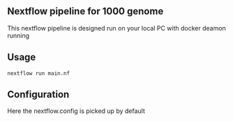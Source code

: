 ## Nextflow pipeline for 1000 genome
This nextflow pipeline is designed run on your local PC with docker deamon running

## Usage
`nextflow run main.nf` <br>

## Configuration
Here the nextflow.config is picked up by default

